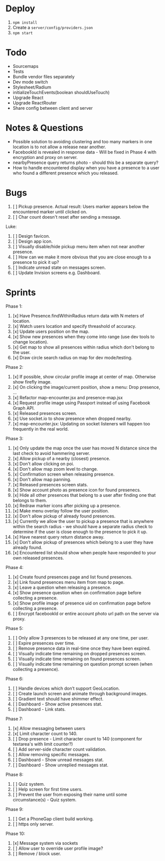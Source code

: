 # Deploy
1. ```npm install```
2. Create a ```server/config/providers.json```
3. ```npm start```

# Todo
- Sourcemaps
- Tests
- Bundle vendor files separately
- Dev mode switch
- Stylesheet/Radium
- initializeTouchEvents(boolean shouldUseTouch)
- Upgrade React
- Upgrade ReactRouter
- Share config between client and server

# Notes & Questions
- Possible solution to avoiding clustering and too many markers in one location is to not allow a release near another.
- FacebookId is revealed in response data - Will be fixed in Phase 4 with encryption and proxy on server.
- nearbyPresence query returns photo - should this be a separate query?
- How to handle encountered display when you have a presence to a user who found a different presence which you released.

# Bugs
 1. [ ] Pickup presence. Actual result: Users marker appears below the encountered marker until clicked on.
 2. [ ] Char count doesn't reset after sending a message.

Luke:
 1. [ ] Design favicon.
 2. [ ] Design app icon.
 3. [ ] Visually disable/hide pickup menu item when not near another presence.
 4. [ ] How can we make it more obvious that you are close enough to a presence to pick it up?
 5. [ ] Indicate unread state on messages screen.
 6. [ ] Update Invision screens e.g. Dashboard.

# Sprints
Phase 1:
 1. [x] Have Presence.findWithinRadius return data with N meters of location.
 2. [x] Watch users location and specify threashold of accuracy.
 3. [x] Update users position on the map.
 4. [x] Show new presences when they come into range (use dev tools to change location).
 5. [x] Get map to show all presences within radius which don't belong to the user.
 6. [x] Draw circle search radius on map for dev mode/testing.

Phase 2:
 1. [x] If possible, show circular profile image at center of map. Otherwise show firefly image.
 2. [x] On clicking the image/current position, show a menu: Drop presence, ...
 3. [x] Refactor map-encounter.jsx and presence-map.jsx
 4. [x] Request profile image using Passport instead of using Facebook Graph API.
 5. [x] Released presences screen.
 6. [x] Use socket.io to show presence when dropped nearby.
 7. [x] map-encounter.jsx: Updating on socket listeners will happen too frequently in the real world.

Phase 3:
 1. [x] Only update the map once the user has moved N distance since the last check to avoid hammering server.
 2. [x] Allow pickup of a nearby (closest) presence.
 3. [x] Don't allow clicking on poi.
 4. [x] Don't allow map zoom level to change.
 5. [x] Confirmation screen when releasing presence.
 6. [x] Don't allow map panning.
 7. [x] Released presences screen stats.
 8. [x] Show account photo as presence icon for found presenecs.
 9. [x] Hide all other presences that belong to a user after finding one that belongs to them.
 10. [x] Redraw marker icons after picking up a presence.
 11. [x] Make menu overlay follow the user position.
 12. [x] Don't allow pickup of already found presences.
 13. [x] Currently we allow the user to pickup a presence that is anywhere within the search radius - we should have a separate radius check to determine if the user is close enough to the presence to pick it up.
 14. [x] Have nearest query return distance away.
 15. [x] Don't allow pickup of presences which belong to a user they have already found.
 16. [x] Encountered list should show when people have responded to your own released presences.

Phase 4:
 1. [x] Create found presences page and list found presences.
 2. [x] Link found presences menu item from map to page.
 3. [x] Leave a question when releasing a presence.
 4. [x] Show presence question when on confirmation page before collecting a presence.
 5. [x] Show profile image of presence uid on confirmation page before collecting a presence.
 6. [ ] Encrypt facebookId or entire account photo url path on the server via proxy.

Phase 5:
 1. [ ] Only allow 3 presences to be released at any one time, per user.
 2. [ ] Expire presences over time.
 3. [ ] Remove presence data in real-time once they have been expired.
 4. [ ] Visually indicate time remaining on dropped presences screen.
 5. [ ] Visually indicate time remaining on found presences screen.
 6. [ ] Visually indicate time remaining on question prompt screen (when collecting a presence).

Phase 6:
 1. [ ] Handle devices which don’t support GeoLocation.
 2. [ ] Create launch screen and animate through background images.
 3. [ ] Gradient text should have shimmer effect.
 4. [ ] Dashboard - Show active presences stat.
 5. [ ] Dashboard - Link stats.

Phase 7:
 1. [x] Allow messaging between users
 2. [x[ Limit character count to 140.
 3. [ ] Drop presence - Limit character count to 140 (component for textarea's with limit counter?)
 4. [ ] Add server-side character count validation.
 5. [ ] Allow removing specific messages.
 6. [ ] Dashboard - Show unread messages stat.
 7. [ ] Dashboard - Show unreplied messages stat.

Phase 8:
 1. [ ] Quiz system.
 2. [ ] Help screen for first time users.
 3. [ ] Prevent the user from exposing their name until some circumstance(s) - Quiz system.

Phase 9:
 1. [ ] Get a PhoneGap client build working.
 2. [ ] https only server.

 Phase 10:
 1. [x] Message system via sockets
 2. [ ] Allow user to override user profile image?
 3. [ ] Remove / block user.
